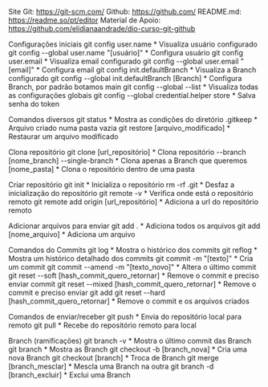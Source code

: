 Site
    Git: https://git-scm.com/
    Github: https://github.com/
    README.md: https://readme.so/pt/editor
    Material de Apoio: https://github.com/elidianaandrade/dio-curso-git-github

Configurações iniciais
    git config user.name                                * Visualiza usuário configurado
    git config --global user.name "[usuário]"           * Configura usuário
    git config user.email                               * Visualiza email configurado
    git config --global user.email "[email]"            * Configura email
    git config init.defaultBranch                       * Visualiza a Branch configurado
    git config --global init.defaultBranch [Branch]     * Configura Branch, por padrão botamos main
    git config --global --list                          * Visualiza todas as configurações globais
    git config --global credential.helper store         * Salva senha do token

Comandos diversos
    git status                                          * Mostra as condições do diretório
    .gitkeep                                            * Arquivo criado numa pasta vazia
    git restore [arquivo_modificado]                    * Restaurar um arquivo modificado

Clona repositório
    git clone [url_repositório]                         * Clona repositório
        --branch [nome_branch] --single-branch          * Clona apenas a Branch que queremos
        [nome_pasta]                                    * Clona o repositório dentro de uma pasta

Criar repositório
    git init                                            * Inicializa o repositório
    rm -rf .git                                         * Desfaz a inicialização do repositório
    git remote -v                                       * Verifica onde está o repositório remoto
    git remote add origin [url_repositório]             * Adiciona a url do repositório remoto

Adicionar arquivos para enviar
    git add .                                           * Adiciona todos os arquivos
    git add [nome_arquivo]                              * Adiciona um arquivo

Comandos do Commits
    git log                                             * Mostra o histórico dos commits
    git reflog                                          * Mostra um histórico detalhado dos commits
    git commit -m "[texto]"                             * Cria um commit
    git commit --amend -m "[texto_novo]"                * Altera o último commit
    git reset --soft [hash_commit_quero_retornar]       * Remove o commit e preciso enviar commit
    git reset --mixed [hash_commit_quero_retornar]      * Remove o commit e preciso enviar git add
    git reset --hard [hash_commit_quero_retornar]       * Remove o commit e os arquivos criados

Comandos de enviar/receber
    git push                                            * Envia do repositório local para remoto
    git pull                                            * Recebe do repositório remoto para local

Branch (ramificações)
    git branch -v                                       * Mostra o último commit das Branch
    git branch                                          * Mostra as Branch
    git checkout -b [branch_nova]                       * Cria uma nova Branch
    git checkout [branch]                               * Troca de Branch
    git merge [branch_mesclar]                          * Mescla uma Branch na outra
    git branch -d [branch_excluir]                      * Exclui uma Branch